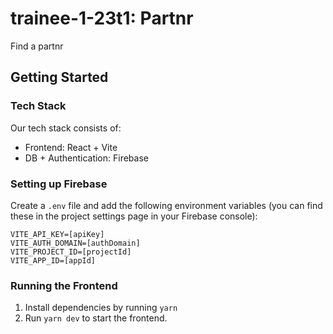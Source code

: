 # trainee-1-23t1: Partnr
Find a partnr 

## Getting Started

### Tech Stack
Our tech stack consists of:
- Frontend: React + Vite
- DB + Authentication: Firebase

### Setting up Firebase
Create a `.env` file and add the following environment variables (you can find these in the project settings page in your Firebase console):
```
VITE_API_KEY=[apiKey]
VITE_AUTH_DOMAIN=[authDomain]
VITE_PROJECT_ID=[projectId]
VITE_APP_ID=[appId]
```
### Running the Frontend

1. Install dependencies by running `yarn`
2. Run `yarn dev` to start the frontend.
